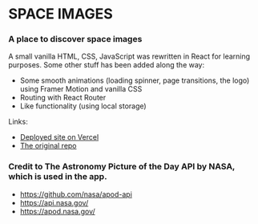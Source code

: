 # SPACE IMAGES

### A place to discover space images

A small vanilla HTML, CSS, JavaScript was rewritten in React for learning purposes. Some other stuff has been added along the way:

- Some smooth animations (loading spinner, page transitions, the logo) using Framer Motion and vanilla CSS
- Routing with React Router
- Like functionality (using local storage)

Links:

- [Deployed site on Vercel](https://space-images-app.vercel.app/)
- [The original repo](https://github.com/JoarHansson/space-images)

### Credit to The Astronomy Picture of the Day API by NASA, which is used in the app.

- https://github.com/nasa/apod-api
- https://api.nasa.gov/
- https://apod.nasa.gov/
